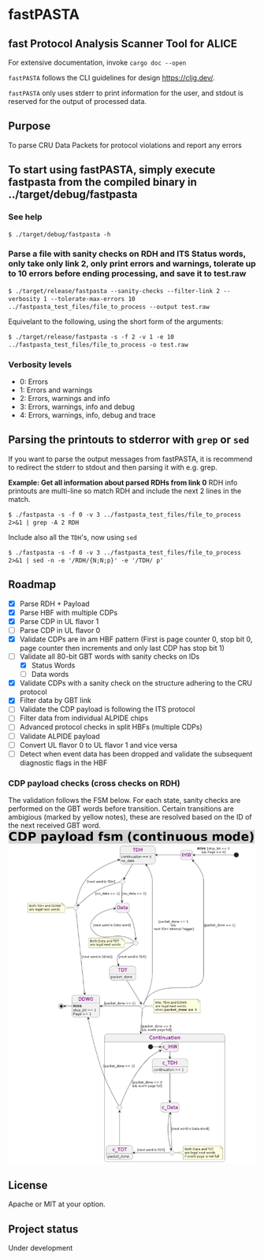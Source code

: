 # fastPASTA
## fast Protocol Analysis Scanner Tool for ALICE

For extensive documentation, invoke ```cargo doc --open```

`fastPASTA` follows the CLI guidelines for design https://clig.dev/.

`fastPASTA` only uses stderr to print information for the user, and stdout is reserved for the output of processed data.

## Purpose

To parse CRU Data Packets for protocol violations and report any errors

## To start using fastPASTA, simply execute fastpasta from the compiled binary in ../target/debug/fastpasta
### See help

```shell
$ ./target/debug/fastpasta -h
```


### Parse a file with sanity checks on RDH and ITS Status words, only take only link 2, only print errors and warnings, tolerate up to 10 errors before ending processing, and save it to test.raw
```shell
$ ./target/release/fastpasta --sanity-checks --filter-link 2 --verbosity 1 --tolerate-max-errors 10 ../fastpasta_test_files/file_to_process --output test.raw
```
Equivelant to the following, using the short form of the arguments:
```shell
$ ./target/release/fastpasta -s -f 2 -v 1 -e 10 ../fastpasta_test_files/file_to_process -o test.raw
```
### Verbosity levels
- 0: Errors
- 1: Errors and warnings
- 2: Errors, warnings and info
- 3: Errors, warnings, info and debug
- 4: Errors, warnings, info, debug and trace


## Parsing the printouts to stderror with `grep` or `sed`
If you want to parse the output messages from fastPASTA, it is recommend to redirect the stderr to stdout and then parsing it with e.g. grep.

**Example: Get all information about parsed RDHs from link 0**
RDH info printouts are multi-line so match RDH and include the next 2 lines in the match.
```shell
$ ./fastpasta -s -f 0 -v 3 ../fastpasta_test_files/file_to_process 2>&1 | grep -A 2 RDH
```
Include also all the `TDH`'s, now using `sed`
```shell
$ ./fastpasta -s -f 0 -v 3 ../fastpasta_test_files/file_to_process 2>&1 | sed -n -e '/RDH/{N;N;p}' -e '/TDH/ p'
```
## Roadmap
- [x] Parse RDH + Payload
- [x] Parse HBF with multiple CDPs
- [x] Parse CDP in UL flavor 1
- [ ] Parse CDP in UL flavor 0
- [x] Validate CDPs are in am HBF pattern (First is page counter 0, stop bit 0, page counter then increments and only last CDP has stop bit 1)
- [ ] Validate all 80-bit GBT words with sanity checks on IDs
  - [x] Status Words
  - [ ] Data words
- [x] Validate CDPs with a sanity check on the structure adhering to the CRU protocol
- [x] Filter data by GBT link
- [ ] Validate the CDP payload is following the ITS protocol
- [ ] Filter data from individual ALPIDE chips
- [ ] Advanced protocol checks in split HBFs (multiple CDPs)
- [ ] Validate ALPIDE payload
- [ ] Convert UL flavor 0 to UL flavor 1 and vice versa
- [ ] Detect when event data has been dropped and validate the subsequent diagnostic flags in the HBF

### CDP payload checks (cross checks on RDH)
The validation follows the FSM below. For each state, sanity checks are performed on the GBT words before transition.
Certain transitions are ambigious (marked by yellow notes), these are resolved based on the ID of the next received GBT word.
![CDP FSM for validation](doc/CDP_payload_StateMachine%20(continuous%20mode).png)


## License
Apache or MIT at your option.

## Project status
Under development
